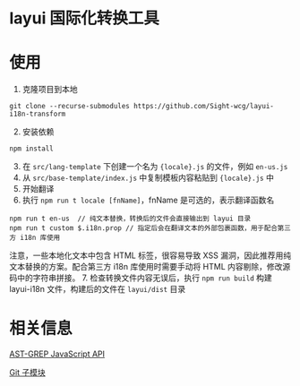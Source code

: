 # layui 国际化转换工具

# 使用

1. 克隆项目到本地
```
git clone --recurse-submodules https://github.com/Sight-wcg/layui-i18n-transform
```
2. 安装依赖
```
npm install
```
3. 在 `src/lang-template` 下创建一个名为 `{locale}.js` 的文件，例如 `en-us.js`
4. 从 `src/base-template/index.js` 中复制模板内容粘贴到 `{locale}.js` 中
5. 开始翻译
6. 执行 `npm run t locale [fnName]`，fnName 是可选的，表示翻译函数名
```
npm run t en-us  // 纯文本替换，转换后的文件会直接输出到 layui 目录
npm run t custom $.i18n.prop // 指定后会在翻译文本的外部包裹函数，用于配合第三方 i18n 库使用
```
注意，一些本地化文本中包含 HTML 标签，很容易导致 XSS 漏洞，因此推荐用纯文本替换的方案。配合第三方 i18n 库使用时需要手动将 HTML 内容剔除，修改源码中的字符串拼接。
7. 检查转换文件内容无误后，执行 `npm run build` 构建 layui-i18n 文件，构建后的文件在 `layui/dist` 目录

# 相关信息
[AST-GREP JavaScript API](https://ast-grep.github.io/guide/api-usage/js-api.html)

[Git 子模块](https://git-scm.com/book/zh/v2/Git-%E5%B7%A5%E5%85%B7-%E5%AD%90%E6%A8%A1%E5%9D%97)
